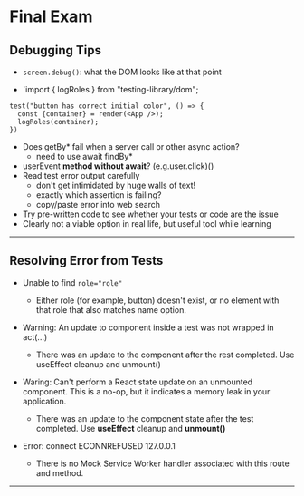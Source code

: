 # Final Exam

## Debugging Tips

- `screen.debug()`: what the DOM looks like at that point

- `import { logRoles } from "testing-library/dom";

```
test("button has correct initial color", () => {
  const {container} = render(<App />);
  logRoles(container);
})
```

- Does getBy\* fail when a server call or other async action?
  - need to use await findBy\*
- userEvent **method without await**? (e.g.user.click)()
- Read test error output carefully
  - don't get intimidated by huge walls of text!
  - exactly which assertion is failing?
  - copy/paste error into web search
- Try pre-written code to see whether your tests or code are the issue
- Clearly not a viable option in real life, but useful tool while learning

---

## Resolving Error from Tests

- Unable to find `role="role"`

  - Either role (for example, button) doesn't exist, or no element with that role that also matches name option.

- Warning: An update to component inside a test was not wrapped in act(...)

  - There was an update to the component after the rest completed. Use useEffect cleanup and unmount()

- Waring: Can't perform a React state update on an unmounted component. This is a no-op, but it indicates a memory leak in your application.

  - There was an update to the component state after the test completed. Use **useEffect** cleanup and **unmount()**

- Error: connect ECONNREFUSED 127.0.0.1
  - There is no Mock Service Worker handler associated with this route and method.

---
